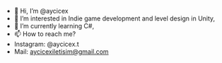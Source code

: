 - 👋 Hi, I’m @aycicex
- 👀 I’m interested in Indie game development and level design in Unity,
- 🌱 I’m currently learning C#,
- 📫 How to reach me?
- Instagram: @aycicex.t
- Mail: aycicexiletisim@gmail.com

<!---
aycicex/aycicex is a ✨ special ✨ repository because its `README.md` (this file) appears on your GitHub profile.
You can click the Preview link to take a look at your changes.
--->
